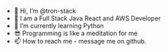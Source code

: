 - 👋 Hi, I’m @tron-stack
- 👀 I am a Full Stack Java React and AWS Developer
- 🌱 I’m currently learning Python
- 😎 Programming is like a meditation for me
- 📫 How to reach me - message me on github.

<!---
tron-stack/tron-stack is a ✨ special ✨ repository because its `README.md` (this file) appears on your GitHub profile.
You can click the Preview link to take a look at your changes.
--->
